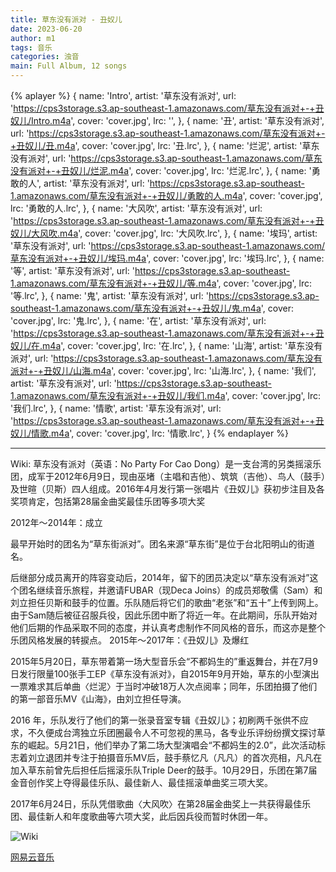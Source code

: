 ```yaml
---
title: 草东没有派对 - 丑奴儿
date: 2023-06-20
author: m1
tags: 音乐
categories: 浊音
main: Full Album, 12 songs
---
```


{% aplayer %}
{
name: 'Intro',
artist: '草东没有派对',
url: 'https://cps3storage.s3.ap-southeast-1.amazonaws.com/草东没有派对+-+丑奴儿/Intro.m4a',
cover: 'cover.jpg',
lrc: '',
},
{
name: '丑',
artist: '草东没有派对',
url: 'https://cps3storage.s3.ap-southeast-1.amazonaws.com/草东没有派对+-+丑奴儿/丑.m4a',
cover: 'cover.jpg',
lrc: '丑.lrc',
},
{
name: '烂泥',
artist: '草东没有派对',
url: 'https://cps3storage.s3.ap-southeast-1.amazonaws.com/草东没有派对+-+丑奴儿/烂泥.m4a',
cover: 'cover.jpg',
lrc: '烂泥.lrc',
},
{
name: '勇敢的人',
artist: '草东没有派对',
url: 'https://cps3storage.s3.ap-southeast-1.amazonaws.com/草东没有派对+-+丑奴儿/勇敢的人.m4a',
cover: 'cover.jpg',
lrc: '勇敢的人.lrc',
},
{
name: '大风吹',
artist: '草东没有派对',
url: 'https://cps3storage.s3.ap-southeast-1.amazonaws.com/草东没有派对+-+丑奴儿/大风吹.m4a',
cover: 'cover.jpg',
lrc: '大风吹.lrc',
},
{
name: '埃玛',
artist: '草东没有派对',
url: 'https://cps3storage.s3.ap-southeast-1.amazonaws.com/草东没有派对+-+丑奴儿/埃玛.m4a',
cover: 'cover.jpg',
lrc: '埃玛.lrc',
},
{
name: '等',
artist: '草东没有派对',
url: 'https://cps3storage.s3.ap-southeast-1.amazonaws.com/草东没有派对+-+丑奴儿/等.m4a',
cover: 'cover.jpg',
lrc: '等.lrc',
},
{
name: '鬼',
artist: '草东没有派对',
url: 'https://cps3storage.s3.ap-southeast-1.amazonaws.com/草东没有派对+-+丑奴儿/鬼.m4a',
cover: 'cover.jpg',
lrc: '鬼.lrc',
},
{
name: '在',
artist: '草东没有派对',
url: 'https://cps3storage.s3.ap-southeast-1.amazonaws.com/草东没有派对+-+丑奴儿/在.m4a',
cover: 'cover.jpg',
lrc: '在.lrc',
},
{
name: '山海',
artist: '草东没有派对',
url: 'https://cps3storage.s3.ap-southeast-1.amazonaws.com/草东没有派对+-+丑奴儿/山海.m4a',
cover: 'cover.jpg',
lrc: '山海.lrc',
},
{
name: '我们',
artist: '草东没有派对',
url: 'https://cps3storage.s3.ap-southeast-1.amazonaws.com/草东没有派对+-+丑奴儿/我们.m4a',
cover: 'cover.jpg',
lrc: '我们.lrc',
},
{
name: '情歌',
artist: '草东没有派对',
url: 'https://cps3storage.s3.ap-southeast-1.amazonaws.com/草东没有派对+-+丑奴儿/情歌.m4a',
cover: 'cover.jpg',
lrc: '情歌.lrc',
}
{% endaplayer %}

---

Wiki: 草东没有派对（英语：No Party For Cao Dong）是一支台湾的另类摇滚乐团，成军于2012年6月9日，现由巫堵（主唱和吉他）、筑筑（吉他）、鸟人（鼓手）及世暄（贝斯）四人组成。2016年4月发行第一张唱片《丑奴儿》获初步注目及各奖项肯定，包括第28届金曲奖最佳乐团等多项大奖

2012年～2014年：成立

最早开始时的团名为“草东街派对”。团名来源“草东街”是位于台北阳明山的街道名。

后继部分成员离开的阵容变动后，2014年，留下的团员决定以“草东没有派对”这个团名继续音乐旅程，并邀请FUBAR（现Deca Joins）的成员郑敬儒（Sam）和 刘立担任贝斯和鼓手的位置。乐队随后将它们的歌曲“老张”和“五十”上传到网上。由于Sam随后被征召服兵役，因此乐团中断了将近一年。在此期间，乐队开始对他们后期的作品采取不同的态度，并认真考虑制作不同风格的音乐，而这亦是整个乐团风格发展的转捩点。
2015年～2017年：《丑奴儿》及爆红

2015年5月20日，草东带着第一场大型音乐会“不都妈生的”重返舞台，并在7月9日发行限量100张手工EP《草东没有派对》，自2015年9月开始，草东的小型演出一票难求其后单曲〈烂泥〉于当时冲破18万人次点阅率；同年，乐团拍摄了他们的第一部音乐MV《山海》，由刘立担任导演。

2016 年，乐队发行了他们的第一张录音室专辑《丑奴儿》；初刷两千张供不应求，不久便成台湾独立乐团圈最令人不可忽视的黑马，各专业乐评纷纷撰文探讨草东的崛起。5月21日，他们举办了第二场大型演唱会“不都妈生的2.0”，此次活动标志着刘立退团并专注于拍摄音乐MV后，鼓手蔡忆凡（凡凡）的首次亮相，凡凡在加入草东前曾先后担任后摇滚乐队Triple Deer的鼓手。10月29日，乐团在第7届金音创作奖上夺得最佳乐队、最佳新人、最佳摇滚单曲奖三项大奖。

2017年6月24日，乐队凭借歌曲〈大风吹〉在第28届金曲奖上一共获得最佳乐团、最佳新人和年度歌曲等六项大奖，此后因兵役而暂时休团一年。

![Wiki](wiki.png)

[网易云音乐](https://music.163.com/#/album?id=34674226)
